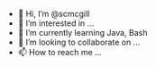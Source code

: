 - 👋 Hi, I’m @scmcgill
- 👀 I’m interested in ... 
- 🌱 I’m currently learning Java, Bash
- 💞️ I’m looking to collaborate on ...
- 📫 How to reach me ...

<!---
scmcgill/scmcgill is a ✨ special ✨ repository because its `README.md` (this file) appears on your GitHub profile.
You can click the Preview link to take a look at your changes.
--->
